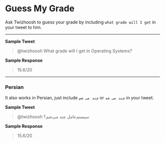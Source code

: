 # Guess My Grade

Ask Twizhoosh to guess your grade by including `what grade will I get` in your tweet to him.

---

**Sample Tweet**

> @twizhoosh What grade will I get in Operating Systems?

<!--more-->

**Sample Response**

> 15.6/20

---

### Persian

It also works in Persian, just include `چند می شم` or `چند می شه` in your tweet.

**Sample Tweet**

> @twizhoosh سیستم‌عامل چند می‌شم؟

**Sample Response**

> 15.6/20
    